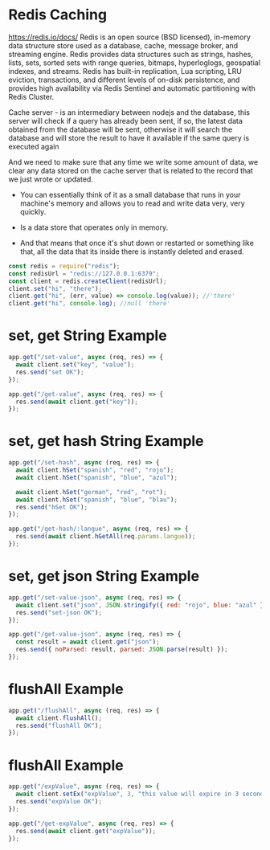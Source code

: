 # Redis Caching

https://redis.io/docs/
Redis is an open source (BSD licensed), in-memory data structure store used as a database, cache, message broker, and streaming engine. Redis provides data structures such as strings, hashes, lists, sets, sorted sets with range queries, bitmaps, hyperloglogs, geospatial indexes, and streams. Redis has built-in replication, Lua scripting, LRU eviction, transactions, and different levels of on-disk persistence, and provides high availability via Redis Sentinel and automatic partitioning with Redis Cluster.

Cache server - is an intermediary between nodejs and the database, this server will check if a query has already been sent, if so, the latest data obtained from the database will be sent, otherwise it will search the database and will store the result to have it available if the same query is executed again

And we need to make sure that any time we write some amount of data, we clear any data stored on the cache server that is related to the record that we just wrote or updated.

- You can essentially think of it as a small database that runs in your machine's memory and allows you to read and write data very, very quickly.

- Is a data store that operates only in memory.

- And that means that once it's shut down or restarted or something like that, all the data that its inside there is instantly deleted and erased.

```js script
const redis = require("redis");
const redisUrl = "redis://127.0.0.1:6379";
const client = redis.createClient(redisUrl);
client.set("hi", "there");
client.get("hi", (err, value) => console.log(value)); //'there'
client.get("hi", console.log); //null 'there'
```

# set, get String Example

```js script
app.get("/set-value", async (req, res) => {
  await client.set("key", "value");
  res.send("set OK");
});

app.get("/get-value", async (req, res) => {
  res.send(await client.get("key"));
});
```

# set, get hash String Example

```js script
app.get("/set-hash", async (req, res) => {
  await client.hSet("spanish", "red", "rojo");
  await client.hSet("spanish", "blue", "azul");

  await client.hSet("german", "red", "rot");
  await client.hSet("spanish", "blue", "blau");
  res.send("hSet OK");
});

app.get("/get-hash/:langue", async (req, res) => {
  res.send(await client.hGetAll(req.params.langue));
});
```

# set, get json String Example

```js script
app.get("/set-value-json", async (req, res) => {
  await client.set("json", JSON.stringify({ red: "rojo", blue: "azul" }));
  res.send("set-json OK");
});

app.get("/get-value-json", async (req, res) => {
  const result = await client.get("json");
  res.send({ noParsed: result, parsed: JSON.parse(result) });
});
```

# flushAll Example

```js script
app.get("/flushAll", async (req, res) => {
  await client.flushAll();
  res.send("flushAll OK");
});
```

# flushAll Example

```js script
app.get("/expValue", async (req, res) => {
  await client.setEx("expValue", 3, "this value will expire in 3 seconds");
  res.send("expValue OK");
});

app.get("/get-expValue", async (req, res) => {
  res.send(await client.get("expValue"));
});
```
